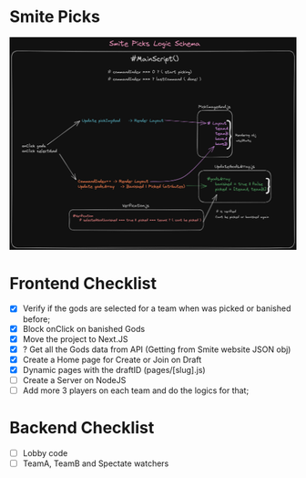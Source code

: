 # Smite Picks

![Smite Picks Schema](./public/smitePicks%20Schema.png)

# Frontend Checklist
- [x] Verify if the gods are selected for a team when was picked or banished before;
- [x] Block onClick on banished Gods
- [x] Move the project to Next.JS
- [x] ? Get all the Gods data from API (Getting from Smite website JSON obj)
- [x] Create a Home page for Create or Join on Draft
- [x] Dynamic pages with the draftID (pages/[slug].js)
- [ ] Create a Server on NodeJS
- [ ] Add more 3 players on each team and do the logics for that;

# Backend Checklist
- [ ] Lobby code
- [ ] TeamA, TeamB and Spectate watchers 